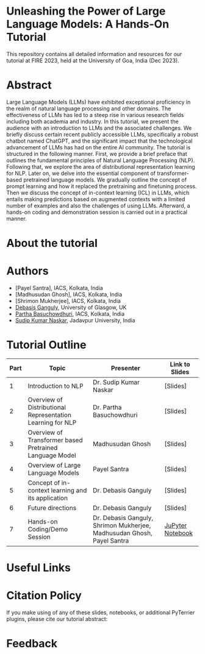 # Unleashing the Power of Large Language Models: A Hands-On Tutorial
This repository contains all detailed information and resources for our tutorial at FIRE 2023, held at the University of Goa, India (Dec 2023).

# Abstract
Large Language Models (LLMs) have exhibited exceptional proficiency in the realm of natural language processing and other domains. The effectiveness of LLMs has led to a steep rise in various research fields including both academia and industry. In this tutorial, we present the audience with an introduction to LLMs and the associated challenges. We briefly discuss certain recent publicly accessible LLMs, specifically a robust chatbot named ChatGPT, and the significant impact that the technological advancement of LLMs has had on the entire AI community. The tutorial is structured in the following manner. First, we provide  a brief preface that outlines the fundamental principles of Natural Language Processing (NLP). Following that, we explore the area of distributional representation learning for NLP. Later on, we delve into the essential component of transformer-based pretrained language models. We gradually outline the concept of prompt learning and how it replaced the pretraining and finetuning process. Then we discuss the concept of in-context learning (ICL) in LLMs, which entails making predictions based on augmented contexts with a limited number of examples and also the challenges of using LLMs. Afterward, a hands-on coding and demonstration session is carried out in a practical manner.

# About the tutorial


# Authors

* [Payel Santra], IACS, Kolkata, India
* [Madhusudan Ghosh], IACS, Kolkata, India
* [Shrimon Mukherjee], IACS, Kolkata, India
* [Debasis Ganguly](https://gdebasis.github.io/), University of Glasgow, UK
* [Partha Basuchowdhuri](http://iacs.res.in/athusers/index.php?navid=0&userid=IACS0043), IACS, Kolkata, India
* [Sudip Kumar Naskar](https://sites.google.com/site/sudipnaskar/), Jadavpur University, India

# Tutorial Outline
**Part** | **Topic** | **Presenter** | **Link to Slides**
--- | --- | --- | ---
1 | Introduction to NLP | Dr. Sudip Kumar Naskar | [Slides]
2 | Overview of Distributional Representation Learning for NLP | Dr. Partha Basuchowdhuri | [Slides]
3 | Overview of Transformer based Pretrained Language Model | Madhusudan Ghosh | [Slides]
4 | Overview of Large Language Models | Payel Santra | [Slides]
5 | Concept of in-context learning and its application | Dr. Debasis Ganguly | [Slides]
6 | Future directions | Dr. Debasis Ganguly | [Slides]
7 | Hands-on Coding/Demo Session | Dr. Debasis Ganguly, Shrimon Mukherjee, Madhusudan Ghosh, Payel Santra |<a name="JuPyter Notebook"></a> [JuPyter Notebook](https://github.com/payelsantra/FIRE2023tutorial/tree/main/Notebook)


# Useful Links


# Citation Policy
If you make using of any of these slides, notebooks, or additional PyTerrier plugins, please cite our tutorial abstract: 

# Feedback
